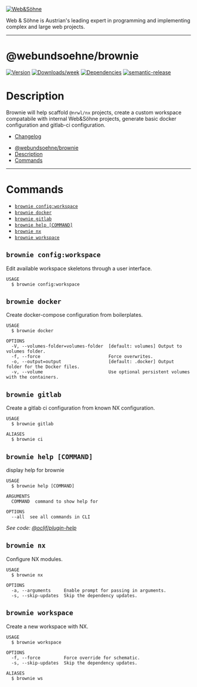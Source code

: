 [![Web&Söhne](https://webundsoehne.com/wp-content/uploads/2016/11/logo.png)](https://webundsoehne.com)

Web & Söhne is Austrian's leading expert in programming and implementing complex and large web projects.

---

# @webundsoehne/brownie

[![Version](https://img.shields.io/npm/v/@webundsoehne/brownie.svg)](https://npmjs.org/package/@webundsoehne/brownie) [![Downloads/week](https://img.shields.io/npm/dw/@webundsoehne/brownie.svg)](https://npmjs.org/package/@webundsoehne/brownie) [![Dependencies](https://img.shields.io/librariesio/release/npm/@webundsoehne/brownie)](https://npmjs.org/package/@webundsoehne/brownie) [![semantic-release](https://img.shields.io/badge/%20%20%F0%9F%93%A6%F0%9F%9A%80-semantic--release-e10079.svg)](https://github.com/semantic-release/semantic-release)

# Description

Brownie will help scaffold `@nrwl/nx` projects, create a custom workspace compatabile with internal Web&Söhne projects, generate basic docker configuration and gitlab-ci configuration.

- [Changelog](./CHANGELOG.md)

<!-- toc -->

- [@webundsoehne/brownie](#webundsoehnebrownie)
- [Description](#description)
- [Commands](#commands)
<!-- tocstop -->

---

# Commands

<!-- commands -->

- [`brownie config:workspace`](#brownie-configworkspace)
- [`brownie docker`](#brownie-docker)
- [`brownie gitlab`](#brownie-gitlab)
- [`brownie help [COMMAND]`](#brownie-help-command)
- [`brownie nx`](#brownie-nx)
- [`brownie workspace`](#brownie-workspace)

## `brownie config:workspace`

Edit available workspace skeletons through a user interface.

```
USAGE
  $ brownie config:workspace
```

## `brownie docker`

Create docker-compose configuration from boilerplates.

```
USAGE
  $ brownie docker

OPTIONS
  -V, --volumes-folder=volumes-folder  [default: volumes] Output to volumes folder.
  -f, --force                          Force overwrites.
  -o, --output=output                  [default: .docker] Output folder for the Docker files.
  -v, --volume                         Use optional persistent volumes with the containers.
```

## `brownie gitlab`

Create a gitlab ci configuration from known NX configuration.

```
USAGE
  $ brownie gitlab

ALIASES
  $ brownie ci
```

## `brownie help [COMMAND]`

display help for brownie

```
USAGE
  $ brownie help [COMMAND]

ARGUMENTS
  COMMAND  command to show help for

OPTIONS
  --all  see all commands in CLI
```

_See code: [@oclif/plugin-help](https://github.com/oclif/plugin-help/blob/v3.2.18/src/commands/help.ts)_

## `brownie nx`

Configure NX modules.

```
USAGE
  $ brownie nx

OPTIONS
  -a, --arguments     Enable prompt for passing in arguments.
  -s, --skip-updates  Skip the dependency updates.
```

## `brownie workspace`

Create a new workspace with NX.

```
USAGE
  $ brownie workspace

OPTIONS
  -f, --force         Force override for schematic.
  -s, --skip-updates  Skip the dependency updates.

ALIASES
  $ brownie ws
```

<!-- commandsstop -->

